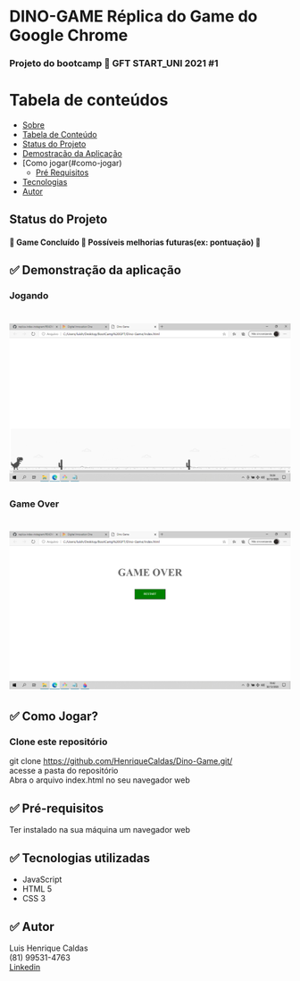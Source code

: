 #  DINO-GAME Réplica do Game do Google Chrome<a name="sobre">
### Projeto do bootcamp 🚀 GFT START_UNI 2021 #1

Tabela de conteúdos
=================
<!--ts-->
   * [Sobre](#Sobre)
   * [Tabela de Conteúdo](#tabela-de-conteudo)
   * [Status do Projeto](#status)
   * [Demostracão da Aplicação](#demostracao)
   * [Como jogar(#como-jogar)
      * [Pré Requisitos](#pre-requisitos)
   * [Tecnologias](#tecnologias)
   * [Autor](#autor)
<!--te-->

## Status do Projeto <a name="status">
<h4> 
  🚧 Game Concluído 🚀 Possíveis melhorias futuras(ex: pontuação) 🚧
</h4>

## ✅ Demonstração da aplicação <a name="demostracao"> 

### Jogando
<h1>
  <img alt="print da tela" src="./screenshots/tela-jogo.png" />
</h1>

### Game Over
<h1>
  <img alt="Print da tela" src="./screenshots/tela-game-over.png" />
</h1>

## ✅ Como Jogar? <a name="como-jogar"> 
### Clone este repositório
git clone https://github.com/HenriqueCaldas/Dino-Game.git/
  <br>
acesse a pasta do repositório
  <br>
Abra o arquivo index.html no seu navegador web

## ✅ Pré-requisitos <a name="pre-requisitos">
Ter instalado na sua máquina um navegador web

## ✅ <a name="tecnologias"> Tecnologias utilizadas
- JavaScript
- HTML 5
- CSS 3

## ✅ Autor <a name="autor">  
Luis Henrique Caldas
  <br>
(81) 99531-4763
  <br>
[Linkedin](https://www.linkedin.com/in/henriquecaldas/)
